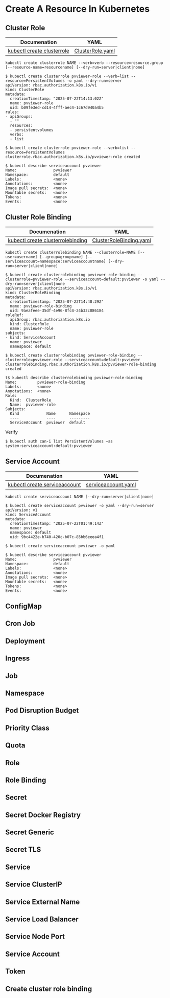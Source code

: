 # Create A Resource In Kubernetes


## Cluster Role

| Documenation | YAML
| :---: |  :---: | 
| [kubectl create clusterrole](https://kubernetes.io/docs/reference/kubectl/generated/kubectl_create/kubectl_create_clusterrole/) | [ClusterRole.yaml](https://github.com/tomrausch/kubernetes_public/blob/f217a2a4cf56974196ef65c90a4fe706088c6c4f/src/sample_yaml/ClusterRole.yaml) |

```
kubectl create clusterrole NAME --verb=verb --resource=resource.group [--resource-name=resourcename] [--dry-run=server|client|none]

$ kubectl create clusterrole pvviewer-role --verb=list --resource=PersistentVolumes -o yaml --dry-run=server
apiVersion: rbac.authorization.k8s.io/v1
kind: ClusterRole
metadata:
  creationTimestamp: "2025-07-22T14:13:02Z"
  name: pvviewer-role
  uid: b09fe3ed-cd14-4fff-aec4-1c67d940a4b5
rules:
- apiGroups:
  - ""
  resources:
  - persistentvolumes
  verbs:
  - list

$ kubectl create clusterrole pvviewer-role --verb=list --resource=PersistentVolumes
clusterrole.rbac.authorization.k8s.io/pvviewer-role created

$ kubectl describe serviceaccount pvviewer
Name:                pvviewer
Namespace:           default
Labels:              <none>
Annotations:         <none>
Image pull secrets:  <none>
Mountable secrets:   <none>
Tokens:              <none>
Events:              <none>
```


## Cluster Role Binding

| Documenation | YAML
| :---: |  :---: | 
| [kubectl create clusterrolebinding](https://kubernetes.io/docs/reference/kubectl/generated/kubectl_create/kubectl_create_clusterrolebinding/) | [ClusterRoleBinding.yaml](https://github.com/tomrausch/kubernetes_public/blob/f217a2a4cf56974196ef65c90a4fe706088c6c4f/src/sample_yaml/ClusterRoleBinding.yaml) |

```
kubectl create clusterrolebinding NAME --clusterrole=NAME [--user=username] [--group=groupname] [--serviceaccount=namespace:serviceaccountname] [--dry-run=server|client|none]

$ kubectl create clusterrolebinding pvviewer-role-binding --clusterrole=pvviewer-role --serviceaccount=default:pvviewer -o yaml --dry-run=server|client|none
apiVersion: rbac.authorization.k8s.io/v1
kind: ClusterRoleBinding
metadata:
  creationTimestamp: "2025-07-22T14:48:29Z"
  name: pvviewer-role-binding
  uid: 9aeafeee-35df-4e96-8fc4-24b33c086184
roleRef:
  apiGroup: rbac.authorization.k8s.io
  kind: ClusterRole
  name: pvviewer-role
subjects:
- kind: ServiceAccount
  name: pvviewer
  namespace: default

$ kubectl create clusterrolebinding pvviewer-role-binding --clusterrole=pvviewer-role --serviceaccount=default:pvviewer
clusterrolebinding.rbac.authorization.k8s.io/pvviewer-role-binding created

t$ kubectl describe clusterrolebinding pvviewer-role-binding
Name:         pvviewer-role-binding
Labels:       <none>
Annotations:  <none>
Role:
  Kind:  ClusterRole
  Name:  pvviewer-role
Subjects:
  Kind            Name      Namespace
  ----            ----      ---------
  ServiceAccount  pvviewer  default
```

Verify

```
$ kubectl auth can-i list PersistentVolumes –as system:serviceaccount:default:pvviewer
```



## Service Account

| Documenation | YAML
| :---: |  :---: | 
| [kubectl create serviceaccount](https://kubernetes.io/docs/reference/kubectl/generated/kubectl_create/kubectl_create_serviceaccount/) | [serviceaccount.yaml](https://github.com/tomrausch/kubernetes_public/blob/ef867c74b1bcadb4d33203866624b832351f9e64/src/sample_yaml/serviceaccount.yaml) |

```
kubectl create serviceaccount NAME [--dry-run=server|client|none]

$ kubectl create serviceaccount pvviewer -o yaml --dry-run=server
apiVersion: v1
kind: ServiceAccount
metadata:
  creationTimestamp: "2025-07-22T01:49:14Z"
  name: pvviewer
  namespace: default
  uid: 9bc4422e-b740-420c-b07c-85bb6eeea4f1

$ kubectl create serviceaccount pvviewer -o yaml

$ kubectl describe serviceaccount pvviewer        
Name:                pvviewer
Namespace:           default
Labels:              <none>
Annotations:         <none>
Image pull secrets:  <none>
Mountable secrets:   <none>
Tokens:              <none>
Events:              <none>

```

## ConfigMap
## Cron Job
## Deployment
## Ingress
## Job
## Namespace
## Pod Disruption Budget
## Priority Class
## Quota
## Role
## Role Binding
## Secret
## Secret Docker Registry
## Secret Generic
## Secret TLS
## Service
## Service ClusterIP
## Service External Name
## Service Load Balancer
## Service Node Port
## Service Account
## Token



## Create cluster role binding

